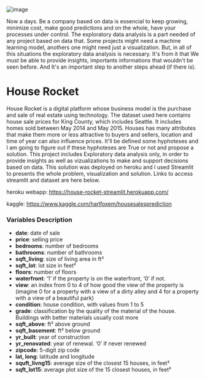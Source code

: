 ![image](https://user-images.githubusercontent.com/84594190/129112665-63e31ac4-bbac-4c4a-a55b-4b8141b55ad2.png)

Now a days. Be a company based on data is essencial to keep growing, minimize cost, make good predictions and on the whole, have your processes under control. The exploratory data analysis is a part needed of any project based on data that. Some projects might need a machine learning model, anothers one might need just a visualization. But, in all of this situations the exploratory data analysis is necessary. It's from it that We must be able to provide insights, importants informations that wouldn't be seen before. And It's an important step to another steps ahead (if there is).

# House Rocket

House Rocket is a digital platform whose business model is the purchase and sale of real estate using technology. The dataset used here contains house sale prices for King County, which includes Seattle. It includes homes sold between May 2014 and May 2015. Houses has many attributes that make them more or less attractive to buyers and sellers, location and time of year can also influence prices. It'll be defined some hyphoteses and I am going to figure out if these hyphoteses are True or not and propose a solution. This project includes Exploratory data analysis only, in order to provide insights as well as vizualizations to make and support decisions based on data. This solution was deployed on heroku and I used Streamlit to presents the whole problem, visualization and solution. Links to access streamlit and dataset are here below.

heroku webapp: https://house-rocket-streamlit.herokuapp.com/

kaggle: https://www.kaggle.com/harlfoxem/housesalesprediction


### Variables Description

- **date**: date of sale
- **price**: selling price
- **bedrooms**: number of bedrooms
- **bathrooms**: number of bathrooms
- **sqft_living**: size of living area in ft²
- **sqft_lot**: lot size in feet²
- **floors**: number of floors
- **waterfront**: ‘1’ if the property is on the waterfront, ‘0’ if not.
- **view**: an index from 0 to 4 of how good the view of the property is (imagine 0 for a property with a view of a dirty alley and 4 for a property with a view of a beautiful park)
- **condition**: house condition, with values from 1 to 5
- **grade**: classification by the quality of the material of the house. Buildings with better materials usually cost more
- **sqft_above**: ft² above ground
- **sqft_basement**: ft² below ground
- **yr_built**: year of construction
- **yr_renovated**: year of renewal. ‘0’ if never renewed
- **zipcode**: 5-digit zip code
- **lat, long**: latitude and longitude
- **squft_livng15**: average size of the closest 15 houses, in feet²
- **sqft_lot15**: average plot size of the 15 closest houses, in feet²
